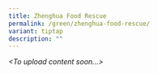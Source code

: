 ```yaml
---
title: Zhenghua Food Rescue
permalink: /green/zhenghua-food-rescue/
variant: tiptap
description: ""
---
```

<p><em>&lt;To upload content soon...&gt;</em></p>